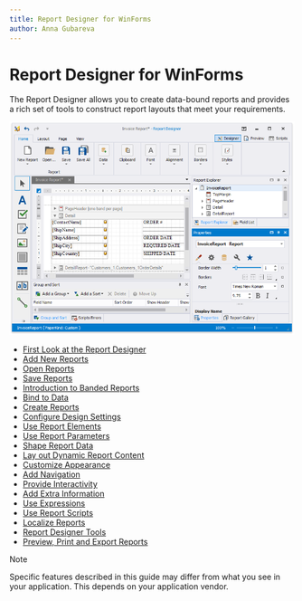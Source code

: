 ```yaml
---
title: Report Designer for WinForms
author: Anna Gubareva
---
```

# Report Designer for WinForms

The Report Designer allows you to create data-bound reports and provides a rich set of tools to construct report layouts that meet your requirements. 

![](../../images/eurd-win-report-designer-start-page.png)

* [First Look at the Report Designer](report-designer-for-winforms/first-look-at-the-report-designer.md)
* [Add New Reports](report-designer-for-winforms/add-new-reports.md)
* [Open Reports](report-designer-for-winforms/open-reports.md)
* [Save Reports](report-designer-for-winforms/save-reports.md)
* [Introduction to Banded Reports](report-designer-for-winforms/introduction-to-banded-reports.md)
* [Bind to Data](report-designer-for-winforms/bind-to-data.md)
* [Create Reports](report-designer-for-winforms/create-reports.md)
* [Configure Design Settings](report-designer-for-winforms/configure-design-settings.md)
* [Use Report Elements](report-designer-for-winforms/use-report-elements.md)
* [Use Report Parameters](report-designer-for-winforms/use-report-parameters.md)
* [Shape Report Data](report-designer-for-winforms/shape-report-data.md)
* [Lay out Dynamic Report Content](report-designer-for-winforms/lay-out-dynamic-report-content.md)
* [Customize Appearance](report-designer-for-winforms/customize-appearance.md)
* [Add Navigation](report-designer-for-winforms/add-navigation.md)
* [Provide Interactivity](report-designer-for-winforms/provide-interactivity.md)
* [Add Extra Information](report-designer-for-winforms/add-extra-information.md)
* [Use Expressions](report-designer-for-winforms/use-expressions.md)
* [Use Report Scripts](report-designer-for-winforms/use-report-scripts.md)
* [Localize Reports](report-designer-for-winforms/localize-reports.md)
* [Report Designer Tools](report-designer-for-winforms/report-designer-tools.md)
* [Preview, Print and Export Reports](report-designer-for-winforms/preview-print-and-export-reports.md)


> [!NOTE]
> Specific features described in this guide may differ from what you see in your application. This depends on your application vendor.